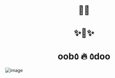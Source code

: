 <h1 align="center">🏳️‍🌈</h1>
<h1 align="center">✨🪬✨</h1>
<h1 align="center">oob٥ 🔥 ٥doo</h1>

![image](https://github.com/itpp-labs/VooDoo/assets/186131/8194136f-1c6c-4408-ae49-848e4ff2dc82)
